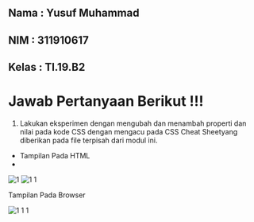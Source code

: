 ## Nama   : Yusuf Muhammad
## NIM    : 311910617
## Kelas  : TI.19.B2


# Jawab Pertanyaan Berikut !!!


1. Lakukan  eksperimen  dengan  mengubah  dan  menambah  properti  dan  nilai  pada  kode  CSS dengan mengacu pada CSS Cheat Sheetyang diberikan pada file terpisah dari   modul ini.

- Tampilan Pada HTML
- 
![1](https://user-images.githubusercontent.com/81587959/113517523-aa5afa00-95aa-11eb-8625-fb9e65735d4d.PNG)
![1 1](https://user-images.githubusercontent.com/81587959/113517528-ae871780-95aa-11eb-8730-7e1cbee40922.PNG)

Tampilan Pada Browser

![1 1 1](https://user-images.githubusercontent.com/81587959/113517545-c363ab00-95aa-11eb-98ad-c8b10be92c13.PNG)

